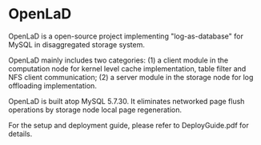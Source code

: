 # OpenLaD

OpenLaD is a open-source project implementing "log-as-database" for MySQL in disaggregated storage system.

OpenLaD mainly includes two categories: (1) a client module in the computation node for kernel level cache implementation, table filter and NFS client communication; (2) a server module in the storage node for log offloading implementation.

OpenLaD is built atop MySQL 5.7.30. It eliminates networked page flush operations by storage node local page regeneration.

For the setup and deployment guide, please refer to DeployGuide.pdf for details. 
